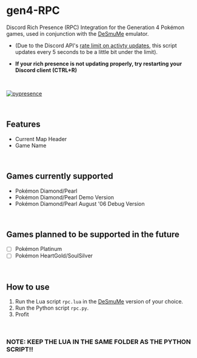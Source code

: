 # gen4-RPC
  Discord Rich Presence (RPC) Integration for the Generation 4 Pokémon games, used in conjunction with the [DeSmuMe](http://desmume.org/) emulator.

- (Due to the Discord API's [rate limit on activty updates](https://discordapp.com/developers/docs/game-sdk/activities), this script updates every 5 seconds to be a little bit under the limit). 

- **If your rich presence is not updating properly, try restarting your Discord client (CTRL+R)**
</br>

[![pypresence](https://img.shields.io/badge/using-pypresence-00bb88.svg?style=for-the-badge&logo=discord&logoWidth=20)](https://github.com/qwertyquerty/pypresence)

</br>

## Features
- Current Map Header
- Game Name
</br>

## Games currently supported
- Pokémon Diamond/Pearl
- Pokémon Diamond/Pearl Demo Version
- Pokémon Diamond/Pearl August '06 Debug Version
</br>

## Games planned to be supported in the future
- [ ] Pokémon Platinum
- [ ] Pokémon HeartGold/SoulSilver
</br>

## How to use
1. Run the Lua script `rpc.lua` in the [DeSmuMe](http://desmume.org/) version of your choice.
2. Run the Python script `rpc.py`.
3. Profit
</br>

### NOTE: KEEP THE LUA IN THE SAME FOLDER AS THE PYTHON SCRIPT!!
